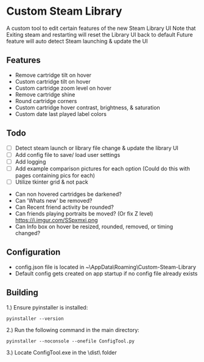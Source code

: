 # Custom Steam Library

A custom tool to edit certain features of the new Steam Library UI
Note that Exiting steam and restarting will reset the Library UI back to default
Future feature will auto detect Steam launching & update the UI

## Features
- Remove cartridge tilt on hover
- Custom cartridge tilt on hover
- Custom cartridge zoom level on hover
- Remove cartridge shine
- Round cartridge corners
- Custom cartridge hover contrast, brightness, & saturation
- Custom date last played label colors

## Todo
- [ ] Detect steam launch or library file change & update the library UI
- [ ] Add config file to save/ load user settings
- [ ] Add logging
- [ ] Add example comparison pictures for each option (Could do this with pages containing pics for each)
- [ ] Utilize tkinter grid & not pack

- Can non hovered cartridges be darkened?
- Can 'Whats new' be removed?
- Can Recent friend activity be rounded?
- Can friends playing portraits be moved? (Or fix Z level) https://i.imgur.com/SSpxmxi.png
- Can Info box on hover be resized, rounded, removed, or timing changed?


## Configuration
- config.json file is located in ~\AppData\Roaming\Custom-Steam-Library
- Default config gets created on app startup if no config file already exists

## Building
1.) Ensure pyinstaller is installed:
```
pyinstaller --version
```
2.) Run the following command in the main directory:
```
pyinstaller --noconsole --onefile ConfigTool.py
```
3.) Locate ConfigTool.exe in the \dist\ folder
